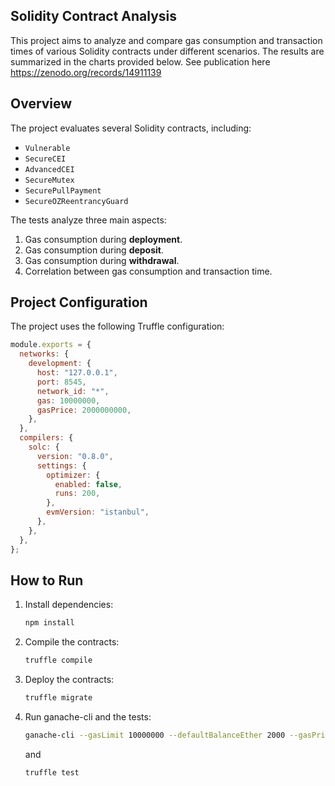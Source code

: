 ## Solidity Contract Analysis

This project aims to analyze and compare gas consumption and transaction times of various Solidity contracts under different scenarios. The results are summarized in the charts provided below.
See publication here https://zenodo.org/records/14911139
## Overview
The project evaluates several Solidity contracts, including:
- `Vulnerable`
- `SecureCEI`
- `AdvancedCEI`
- `SecureMutex`
- `SecurePullPayment`
- `SecureOZReentrancyGuard`

The tests analyze three main aspects:
1. Gas consumption during **deployment**.
2. Gas consumption during **deposit**.
3. Gas consumption during **withdrawal**.
4. Correlation between gas consumption and transaction time.

## Project Configuration

The project uses the following Truffle configuration:

```javascript
module.exports = {
  networks: {   
    development: { 
      host: "127.0.0.1",
      port: 8545,
      network_id: "*",
      gas: 10000000,
      gasPrice: 2000000000,
    },
  },
  compilers: {
    solc: {
      version: "0.8.0",    
      settings: {
        optimizer: {
          enabled: false,
          runs: 200,
        },
        evmVersion: "istanbul",
      },
    },
  },
};
```

## How to Run


1. Install dependencies:
   ```bash
   npm install
   ```

2. Compile the contracts:
   ```bash
   truffle compile
   ```

3. Deploy the contracts:
   ```bash
   truffle migrate
   ```

4. Run ganache-cli and  the tests:
   ```bash
   ganache-cli --gasLimit 10000000 --defaultBalanceEther 2000 --gasPrice 2000000000
   ```
   and
   ```bash
   truffle test
   ```
